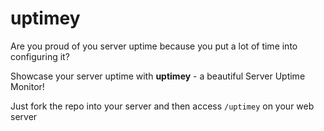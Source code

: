uptimey
=======

Are you proud of you server uptime because you put a lot of time into configuring it?

Showcase your server uptime with **uptimey** - a beautiful Server Uptime Monitor!

Just fork the repo into your server and then access `/uptimey` on your web server